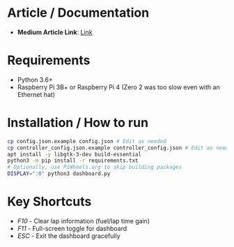 # Article / Documentation
* **Medium Article Link**: [Link](https://medium.com/@makvoid/building-a-digital-dashboard-for-forza-using-python-62a0358cb43b)

# Requirements
* Python 3.6+
* Raspberry Pi 3B+ or Raspberry Pi 4 (Zero 2 was too slow even with an Ethernet hat)

# Installation / How to run
```sh
cp config.json.example config.json # Edit as needed
cp controller_config.json.example controller_config.json # Edit as needed
apt install -y libgtk-3-dev build-essential
python3 -m pip install -r requirements.txt
# Optionally, use PiWheels.org to skip building packages
DISPLAY=":0" python3 dashboard.py
```

# Key Shortcuts
* *F10* - Clear lap information (fuel/lap time gain)
* *F11* - Full-screen toggle for dashboard
* *ESC* - Exit the dashboard gracefully
